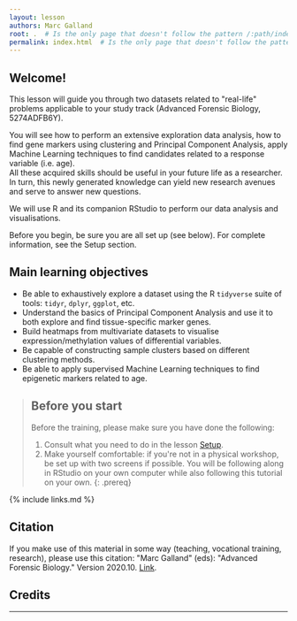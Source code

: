 ```yaml
---
layout: lesson
authors: Marc Galland
root: .  # Is the only page that doesn't follow the pattern /:path/index.html
permalink: index.html  # Is the only page that doesn't follow the pattern /:path/index.html
---
```


## Welcome!

This lesson will guide you through two datasets related to "real-life" problems applicable to your study track (Advanced Forensic Biology, 5274ADFB6Y).  

You will see how to perform an extensive exploration data analysis, how to find gene markers using clustering and Principal Component Analysis, apply Machine Learning techniques to find candidates related to a response variable (i.e. age).   
All these acquired skills should be useful in your future life as a researcher. In turn, this newly generated knowledge can yield new research avenues and serve to answer new questions. 

We will use R and its companion RStudio to perform our data analysis and visualisations. 

Before you begin, be sure you are all set up (see below). For complete information, see the Setup section. 


## Main learning objectives
- Be able to exhaustively explore a dataset using the R `tidyverse` suite of tools: `tidyr`, `dplyr`, `ggplot`, etc.  
- Understand the basics of Principal Component Analysis and use it to both explore and find tissue-specific marker genes. 
- Build heatmaps from multivariate datasets to visualise expression/methylation values of differential variables. 
- Be capable of constructing sample clusters based on different clustering methods.  
- Be able to apply supervised Machine Learning techniques to find epigenetic markers related to age.  

> ## Before you start
>
> Before the training, please make sure you have done the following: 
>
> 1. Consult what you need to do in the lesson [Setup](https://scienceparkstudygroup.github.io/master-advanced-forensics/setup.html).
> 2. Make yourself comfortable: if you're not in a physical workshop, be set up with two screens if possible. You will be following along in RStudio on your own computer while also following this tutorial on your own.
{: .prereq}

{% include links.md %}

## Citation
If you make use of this material in some way (teaching, vocational training, research), please use this citation:
"Marc Galland" (eds): "Advanced Forensic Biology." Version 2020.10. [Link](https://github.com/ScienceParkStudyGroup/master-advanced-forensics).

## Credits



----




